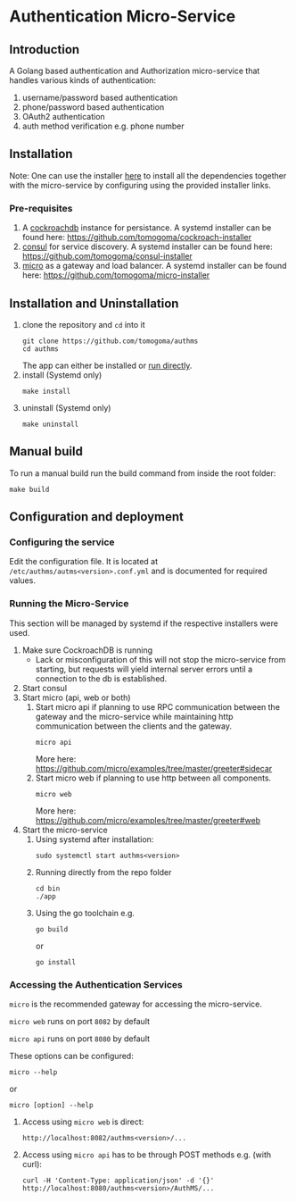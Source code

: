 # Authentication Micro-Service

## Introduction

A Golang based authentication and Authorization micro-service that handles
various kinds of authentication:

1. username/password based authentication
1. phone/password based authentication
1. OAuth2 authentication
1. auth method verification e.g. phone number

## Installation

Note: One can use the installer
[here](https://github.com/tomogoma/repo-installer) to install all the
dependencies together with the micro-service by configuring using the
provided installer links.

### Pre-requisites

1. A [cockroachdb](https://www.cockroachlabs.com/) instance for
persistance. A systemd installer can be found here:
https://github.com/tomogoma/cockroach-installer
1. [consul](https://www.consul.io/) for service discovery. A systemd
installer can be found here:
https://github.com/tomogoma/consul-installer
1. [micro](https://github.com/micro/micro) as a gateway and load balancer.
A systemd installer can be found here:
https://github.com/tomogoma/micro-installer

## Installation and Uninstallation

1. clone the repository and `cd` into it
    ```
    git clone https://github.com/tomogoma/authms
    cd authms
    ```
    The app can either be installed or
    [run directly](#running-the-micro-service).
1. install (Systemd only)
    ```
    make install
    ```
1. uninstall (Systemd only)
    ```
    make uninstall
    ```
    
## Manual build

To run a manual build run the build command from inside the root folder:
```
make build
```

## Configuration and deployment

### Configuring the service

Edit the configuration file. It is located at
`/etc/authms/autms<version>.conf.yml` and is documented for required
values.

### Running the Micro-Service

This section will be managed by systemd if the respective installers were
used.

1. Make sure CockroachDB is running
    - Lack or misconfiguration of this will not stop the micro-service
     from starting, but requests will yield internal server errors until
     a connection to the db is established.
1. Start consul
1. Start micro (api, web or both)
    1. Start micro api if planning to use RPC communication between the
    gateway and the micro-service while maintaining http communication
    between the clients and the gateway.
        ```
        micro api
        ```
        More here:
        https://github.com/micro/examples/tree/master/greeter#sidecar
    1. Start micro web if planning to use http between all components.
        ```
        micro web
        ```
        More here:
        https://github.com/micro/examples/tree/master/greeter#web
1. Start the micro-service
    1. Using systemd after installation:
        ```
        sudo systemctl start authms<version>
        ```
    1. Running directly from the repo folder
       ```
       cd bin
       ./app
       ```
    1. Using the go toolchain e.g.
        ```
        go build
        ```
        or
        ```
        go install
        ```

### Accessing the Authentication Services

`micro` is the recommended gateway for accessing the micro-service.

`micro web` runs on port `8082` by default

`micro api` runs on port `8080` by default

These options can be configured:
```
micro --help
```
or
```
micro [option] --help
```

1. Access using `micro web` is direct:
    ```
    http://localhost:8082/authms<version>/...
    ```
1. Access using `micro api` has to be through POST methods e.g. (with curl):
   ```
   curl -H 'Content-Type: application/json' -d '{}' http://localhost:8080/authms<version>/AuthMS/...
   ```